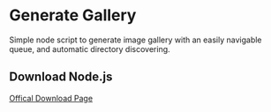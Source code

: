 # Generate Gallery
Simple node script to generate image gallery with an easily navigable queue, and automatic directory discovering.

## Download Node.js

[Offical Download Page](https://nodejs.org/en/download/)
